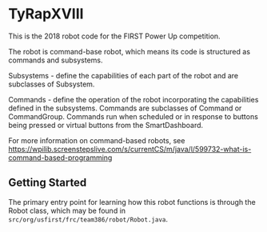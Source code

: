 # TyRapXVIII

This is the 2018 robot code for the FIRST Power Up competition.

The robot is command-base robot, which means its code is structured as commands and subsystems.

Subsystems - define the capabilities of each part of the robot and are subclasses of Subsystem.

Commands - define the operation of the robot incorporating the capabilities defined in the subsystems. Commands are subclasses of Command or CommandGroup. Commands run when scheduled or in response to buttons being pressed or virtual buttons from the SmartDashboard.

For more information on command-based robots, see https://wpilib.screenstepslive.com/s/currentCS/m/java/l/599732-what-is-command-based-programming

## Getting Started

The primary entry point for learning how this robot functions is through the Robot class, which may be found in `src/org/usfirst/frc/team386/robot/Robot.java`.